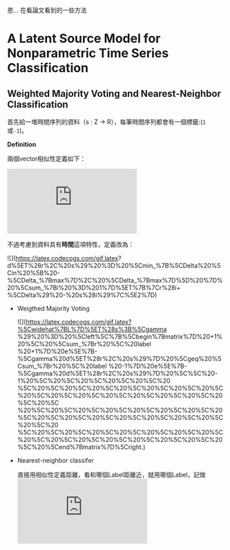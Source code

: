 恩... 在看論文看到的一些方法

# A Latent Source Model for Nonparametric Time Series Classification

## Weighted Majority Voting and Nearest-Neighbor Classification

首先給一堆時間序列的資料（s : Z -> R），每筆時間序列都會有一個標籤:(`1`或`-1`)。

**Definition**

兩個vector相似性定義如下：

![](https://latex.codecogs.com/gif.latex?d%28x%2C%20y%29%20%3D%20%5Csum%7B%7Cx_i%20-%20y_i%7C%5E2%7D)

不過考慮到資料具有**時間**這項特性，定義改為：

![](https://latex.codecogs.com/gif.latex?
d%5ET%28r%2C%20s%29%20%3D%20%5Cmin_%7B%5CDelta%20%5Cin%20%5B%20-
%5CDelta_%7Bmax%7D%2C%20%5CDelta_%7Bmax%7D%5D%20%7D%20%5Csum_%7Bi%20%3D%201%7D%5ET%7B%7Cr%28i&plus;
%5CDelta%29%20-%20s%28i%29%7C%5E2%7D)

- Weigthed Majority Voting
    
    ![](https://latex.codecogs.com/gif.latex?%5Cwidehat%7BL%7D%5ET%28s%3B%5Cgamma
    %29%20%3D%20%5Cleft%5C%7B%5Cbegin%7Bmatrix%7D%20&plus;1%20%5C%20%5Csum_%7Br%20%5C%20label
    %20&plus;1%7D%20e%5E%7B-%5Cgamma%20d%5ET%28r%2C%20s%29%7D%20%5Cgeq%20%5Csum_%7Br%20%5C%20label
    %20-1%7D%20e%5E%7B-%5Cgamma%20d%5ET%28r%2C%20s%29%7D%20%5C%5C%20-1%20%5C%20%5C%20%5C%20%5C%20%5C%20
    %5C%20%5C%20%5C%20%5C%20%5C%20%5C%20%5C%20%5C%20%5C%20%5C%20%5C%20%5C%20%5C%20%5C%20%5C%20%5C%20%5C
    %20%5C%20%5C%20%5C%20%5C%20%5C%20%5C%20%5C%20%5C%20%5C%20%5C%20%5C%20%5C%20%5C%20%5C%20%5C%20%5C%20
    %5C%20%5C%20%5C%20%5C%20%5C%20%5C%20%5C%20%5C%20%5C%20%5C%20%5C%20%5C%20%5C%20%5C%20%5C%20%5C%20%5Cend%7Bmatrix%7D%5Cright.)

- Nearest-neighbor classifer

    直接用相似性定義距離，看和哪個Label距離近，就用哪個Label，記做
    ![](https://latex.codecogs.com/gif.latex?%5Cwidehat%7BL%7D%5ET_%7BNN%7D%28s%29)
